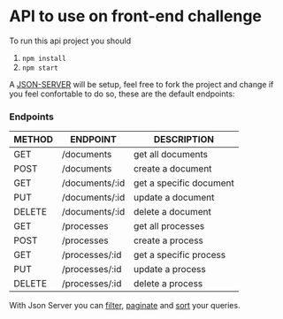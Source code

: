 # API to use on front-end challenge

To run this api project you should
1. `npm install`
2. `npm start`

A [JSON-SERVER][1] will be setup, feel free to fork the project and change if you feel confortable to do so, these are the default endpoints:


### Endpoints

|  METHOD | ENDPOINT  | DESCRIPTION  |
| ------------ | ------------ | ------------ |
| GET  |  /documents | get all documents  |
|  POST | /documents  |  create a document |
| GET  |  /documents/:id | get a specific document  |
|  PUT |  /documents/:id |  update a document |
|  DELETE |  /documents/:id | delete a document  |
| GET  |  /processes | get all processes  |
|  POST | /processes  |  create a process |
| GET  |  /processes/:id | get a specific process  |
|  PUT |  /processes/:id |  update a process |
|  DELETE |  /processes/:id | delete a process  |


With Json Server you can [filter][2], [paginate][3] and [sort][4] your queries.


[1]: https://github.com/typicode/json-server "json-server"
[2]: https://github.com/typicode/json-server#filter "json-server filter"
[3]: https://github.com/typicode/json-server#paginate "json-server paginate"
[4]: https://github.com/typicode/json-server#sort "json-server sort"